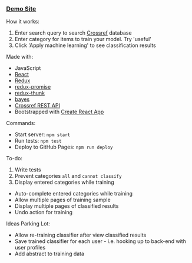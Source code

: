 ### [Demo Site](https://tonnamb.github.io/scholarly/)

How it works:

1. Enter search query to search [Crossref](http://search.crossref.org/) database
2. Enter category for items to train your model. Try 'useful'
3. Click 'Apply machine learning' to see classification results

Made with:
* JavaScript
* [React](https://facebook.github.io/react/)
* [Redux](http://redux.js.org)
* [redux-promise](https://github.com/acdlite/redux-promise)
* [redux-thunk](https://github.com/gaearon/redux-thunk)
* [bayes](https://github.com/ttezel/bayes)
* [Crossref REST API](https://github.com/CrossRef/rest-api-doc/blob/master/rest_api.md)
* Bootstrapped with [Create React App](https://github.com/facebookincubator/create-react-app)

Commands:
* Start server: `npm start`
* Run tests: `npm test`
* Deploy to GitHub Pages: `npm run deploy`

To-do:

1. Write tests
2. Prevent categories `all` and `cannot classify`
3. Display entered categories while training
* Auto-complete entered categories while training
* Allow multiple pages of training sample
* Display multiple pages of classified results
* Undo action for training

Ideas Parking Lot:
* Allow re-training classifier after view classified results
* Save trained classifier for each user - i.e. hooking up to back-end with user profiles
* Add abstract to training data
